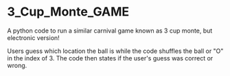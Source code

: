 # 3_Cup_Monte_GAME
A python code to run a similar carnival game known as 3 cup monte, but electronic version!

Users guess which location the ball is while the code shuffles the ball or "O" in the index of 3. The code then states if the user's guess was correct or wrong. 
